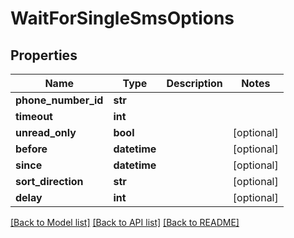 # WaitForSingleSmsOptions

## Properties
Name | Type | Description | Notes
------------ | ------------- | ------------- | -------------
**phone_number_id** | **str** |  | 
**timeout** | **int** |  | 
**unread_only** | **bool** |  | [optional] 
**before** | **datetime** |  | [optional] 
**since** | **datetime** |  | [optional] 
**sort_direction** | **str** |  | [optional] 
**delay** | **int** |  | [optional] 

[[Back to Model list]](../README#documentation-for-models) [[Back to API list]](../README#documentation-for-api-endpoints) [[Back to README]](../README)


